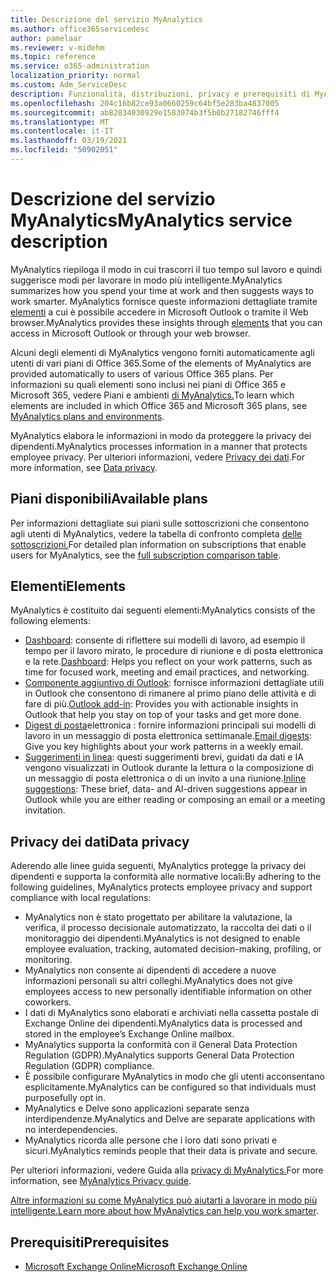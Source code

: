 ```yaml
---
title: Descrizione del servizio MyAnalytics
ms.author: office365servicedesc
author: pamelaar
ms.reviewer: v-midehm
ms.topic: reference
ms.service: o365-administration
localization_priority: normal
ms.custom: Adm_ServiceDesc
description: Funzionalità, distribuzioni, privacy e prerequisiti di MyAnalytics
ms.openlocfilehash: 204c16b82ce93a0660259c64bf5e283ba4837005
ms.sourcegitcommit: ab82834030929e1583074b3f5b0b27182746fff4
ms.translationtype: MT
ms.contentlocale: it-IT
ms.lasthandoff: 03/19/2021
ms.locfileid: "50902051"
---
```

# <a name="myanalytics-service-description"></a><span data-ttu-id="ebac0-103">Descrizione del servizio MyAnalytics</span><span class="sxs-lookup"><span data-stu-id="ebac0-103">MyAnalytics service description</span></span>

<span data-ttu-id="ebac0-104">MyAnalytics riepiloga il modo in cui trascorri il tuo tempo sul lavoro e quindi suggerisce modi per lavorare in modo più intelligente.</span><span class="sxs-lookup"><span data-stu-id="ebac0-104">MyAnalytics summarizes how you spend your time at work and then suggests ways to work smarter.</span></span> <span data-ttu-id="ebac0-105">MyAnalytics fornisce queste informazioni dettagliate tramite [elementi](#elements) a cui è possibile accedere in Microsoft Outlook o tramite il Web browser.</span><span class="sxs-lookup"><span data-stu-id="ebac0-105">MyAnalytics provides these insights through [elements](#elements) that you can access in Microsoft Outlook or through your web browser.</span></span>

<span data-ttu-id="ebac0-106">Alcuni degli elementi di MyAnalytics vengono forniti automaticamente agli utenti di vari piani di Office 365.</span><span class="sxs-lookup"><span data-stu-id="ebac0-106">Some of the elements of MyAnalytics are provided automatically to users of various Office 365 plans.</span></span> <span data-ttu-id="ebac0-107">Per informazioni su quali elementi sono inclusi nei piani di Office 365 e Microsoft 365, vedere Piani e ambienti [di MyAnalytics.](https://docs.microsoft.com/workplace-analytics/myanalytics/overview/plans-environments)</span><span class="sxs-lookup"><span data-stu-id="ebac0-107">To learn which elements are included in which Office 365 and Microsoft 365 plans, see [MyAnalytics plans and environments](https://docs.microsoft.com/workplace-analytics/myanalytics/overview/plans-environments).</span></span>  

<span data-ttu-id="ebac0-108">MyAnalytics elabora le informazioni in modo da proteggere la privacy dei dipendenti.</span><span class="sxs-lookup"><span data-stu-id="ebac0-108">MyAnalytics processes information in a manner that protects employee privacy.</span></span> <span data-ttu-id="ebac0-109">Per ulteriori informazioni, vedere [Privacy dei dati](#data-privacy).</span><span class="sxs-lookup"><span data-stu-id="ebac0-109">For more information, see [Data privacy](#data-privacy).</span></span>

## <a name="available-plans"></a><span data-ttu-id="ebac0-110">Piani disponibili</span><span class="sxs-lookup"><span data-stu-id="ebac0-110">Available plans</span></span>

<span data-ttu-id="ebac0-111">Per informazioni dettagliate sui piani sulle sottoscrizioni che consentono agli utenti di MyAnalytics, vedere la tabella di confronto completa [delle sottoscrizioni.](https://www.microsoft.com/microsoft-365/compare-microsoft-365-enterprise-plans)</span><span class="sxs-lookup"><span data-stu-id="ebac0-111">For detailed plan information on subscriptions that enable users for MyAnalytics, see the [full subscription comparison table](https://www.microsoft.com/microsoft-365/compare-microsoft-365-enterprise-plans).</span></span>

## <a name="elements"></a><span data-ttu-id="ebac0-112">Elementi</span><span class="sxs-lookup"><span data-stu-id="ebac0-112">Elements</span></span>

<span data-ttu-id="ebac0-113">MyAnalytics è costituito dai seguenti elementi:</span><span class="sxs-lookup"><span data-stu-id="ebac0-113">MyAnalytics consists of the following elements:</span></span>

* <span data-ttu-id="ebac0-114">[Dashboard](https://docs.microsoft.com/workplace-analytics/myanalytics/use/dashboard-2): consente di riflettere sui modelli di lavoro, ad esempio il tempo per il lavoro mirato, le procedure di riunione e di posta elettronica e la rete.</span><span class="sxs-lookup"><span data-stu-id="ebac0-114">[Dashboard](https://docs.microsoft.com/workplace-analytics/myanalytics/use/dashboard-2): Helps you reflect on your work patterns, such as time for focused work, meeting and email practices, and networking.</span></span>
* <span data-ttu-id="ebac0-115">[Componente aggiuntivo di Outlook](https://docs.microsoft.com/workplace-analytics/myanalytics/use/add-in): fornisce informazioni dettagliate utili in Outlook che consentono di rimanere al primo piano delle attività e di fare di più.</span><span class="sxs-lookup"><span data-stu-id="ebac0-115">[Outlook add-in](https://docs.microsoft.com/workplace-analytics/myanalytics/use/add-in): Provides you with actionable insights in Outlook that help you stay on top of your tasks and get more done.</span></span>
* <span data-ttu-id="ebac0-116">[Digest di posta](https://docs.microsoft.com/workplace-analytics/myanalytics/use/email-digest-2)elettronica : fornire informazioni principali sui modelli di lavoro in un messaggio di posta elettronica settimanale.</span><span class="sxs-lookup"><span data-stu-id="ebac0-116">[Email digests](https://docs.microsoft.com/workplace-analytics/myanalytics/use/email-digest-2): Give you key highlights about your work patterns in a weekly email.</span></span>
* <span data-ttu-id="ebac0-117">[Suggerimenti in linea](https://docs.microsoft.com/workplace-analytics/myanalytics/use/mya-notifications): questi suggerimenti brevi, guidati da dati e IA vengono visualizzati in Outlook durante la lettura o la composizione di un messaggio di posta elettronica o di un invito a una riunione.</span><span class="sxs-lookup"><span data-stu-id="ebac0-117">[Inline suggestions](https://docs.microsoft.com/workplace-analytics/myanalytics/use/mya-notifications): These brief, data- and AI-driven suggestions appear in Outlook while you are either reading or composing an email or a meeting invitation.</span></span>

## <a name="data-privacy"></a><span data-ttu-id="ebac0-118">Privacy dei dati</span><span class="sxs-lookup"><span data-stu-id="ebac0-118">Data privacy</span></span>

<span data-ttu-id="ebac0-119">Aderendo alle linee guida seguenti, MyAnalytics protegge la privacy dei dipendenti e supporta la conformità alle normative locali:</span><span class="sxs-lookup"><span data-stu-id="ebac0-119">By adhering to the following guidelines, MyAnalytics protects employee privacy and support compliance with local regulations:</span></span>

* <span data-ttu-id="ebac0-120">MyAnalytics non è stato progettato per abilitare la valutazione, la verifica, il processo decisionale automatizzato, la raccolta dei dati o il monitoraggio dei dipendenti.</span><span class="sxs-lookup"><span data-stu-id="ebac0-120">MyAnalytics is not designed to enable employee evaluation, tracking, automated decision-making, profiling, or monitoring.</span></span>
* <span data-ttu-id="ebac0-121">MyAnalytics non consente ai dipendenti di accedere a nuove informazioni personali su altri colleghi.</span><span class="sxs-lookup"><span data-stu-id="ebac0-121">MyAnalytics does not give employees access to new personally identifiable information on other coworkers.</span></span>
* <span data-ttu-id="ebac0-122">I dati di MyAnalytics sono elaborati e archiviati nella cassetta postale di Exchange Online dei dipendenti.</span><span class="sxs-lookup"><span data-stu-id="ebac0-122">MyAnalytics data is processed and stored in the employee’s Exchange Online mailbox.</span></span>
* <span data-ttu-id="ebac0-123">MyAnalytics supporta la conformità con il General Data Protection Regulation (GDPR).</span><span class="sxs-lookup"><span data-stu-id="ebac0-123">MyAnalytics supports General Data Protection Regulation (GDPR) compliance.</span></span>
* <span data-ttu-id="ebac0-124">È possibile configurare MyAnalytics in modo che gli utenti acconsentano esplicitamente.</span><span class="sxs-lookup"><span data-stu-id="ebac0-124">MyAnalytics can be configured so that individuals must purposefully opt in.</span></span>
* <span data-ttu-id="ebac0-125">MyAnalytics e Delve sono applicazioni separate senza interdipendenze.</span><span class="sxs-lookup"><span data-stu-id="ebac0-125">MyAnalytics and Delve are separate applications with no interdependencies.</span></span>
* <span data-ttu-id="ebac0-126">MyAnalytics ricorda alle persone che i loro dati sono privati e sicuri.</span><span class="sxs-lookup"><span data-stu-id="ebac0-126">MyAnalytics reminds people that their data is private and secure.</span></span>

<span data-ttu-id="ebac0-127">Per ulteriori informazioni, vedere Guida alla [privacy di MyAnalytics.](https://docs.microsoft.com/workplace-analytics/myanalytics/overview/privacy-guide)</span><span class="sxs-lookup"><span data-stu-id="ebac0-127">For more information, see [MyAnalytics Privacy guide](https://docs.microsoft.com/workplace-analytics/myanalytics/overview/privacy-guide).</span></span>

<span data-ttu-id="ebac0-128">[Altre informazioni su come MyAnalytics può aiutarti a lavorare in modo più intelligente.](https://products.office.com/business/myanalytics-personal-analytics)</span><span class="sxs-lookup"><span data-stu-id="ebac0-128">[Learn more about how MyAnalytics can help you work smarter](https://products.office.com/business/myanalytics-personal-analytics).</span></span>

## <a name="prerequisites"></a><span data-ttu-id="ebac0-129">Prerequisiti</span><span class="sxs-lookup"><span data-stu-id="ebac0-129">Prerequisites</span></span>

* [<span data-ttu-id="ebac0-130">Microsoft Exchange Online</span><span class="sxs-lookup"><span data-stu-id="ebac0-130">Microsoft Exchange Online</span></span>](https://docs.microsoft.com/office365/servicedescriptions/exchange-online-service-description/exchange-online-service-description)
